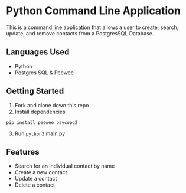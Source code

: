 # Python Command Line Application
This is a command line application that allows a user to create, search, update, and remove contacts from a PostgresSQL Database.

## Languages Used
- Python
- Postgres SQL & Peewee

## Getting Started
1. Fork and clone down this repo
2. Install dependencies
```
pip install peewee psycopg2
```
3. Run `python3` main.py

## Features

  * Search for an individual contact by name
  * Create a new contact
  * Update a contact
  * Delete a contact
